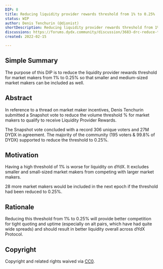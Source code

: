 ```yaml
---
DIP: 8
title: Reducing liquidity provider rewards threshold from 1% to 0.25%
status: WIP
author: Denis Tenchurin (@dionist)
shortDescription: Reducing liquidity provider rewards threshold from 1% to 0.25%
discussions: https://forums.dydx.community/discussion/3683-drc-reduce-the-threshold-for-receiving-liquidity-provider-rewards
created: 2022-02-15

---
```



## Simple Summary

The purpose of this DIP is to reduce the liquidity provider rewards threshold for market makers from 1% to 0.25% so that smaller and medium-sized market makers can be included as well.

## Abstract

In reference to a thread on market maker incentives, Denis Tenchurin submitted a Snapshot vote to reduce the volume threshold % for market makers to qualify to receive Liquidity Provider Rewards.

The Snapshot vote concluded with a record 306 unique voters and 27M DYDX in agreement. The majority of the community (195 voters & 99.8% of DYDX) supported to reduce the threshold to 0.25%.

## Motivation

Having a high threshold of 1% is worse for liquidity on dYdX. It excludes smaller and small-sized market makers from competing with larger market makers.

28 more market makers would be included in the next epoch if the threshold had been reduced to 0.25%.

## Rationale

Reducing this threshold from 1% to 0.25% will provide better competition for tight quoting and uptime (especially on alt pairs, which have had quite wide spreads) and should result in better liquidity overall across dYdX Protocol.

## Copyright

Copyright and related rights waived via [CC0](https://creativecommons.org/publicdomain/zero/1.0/).
